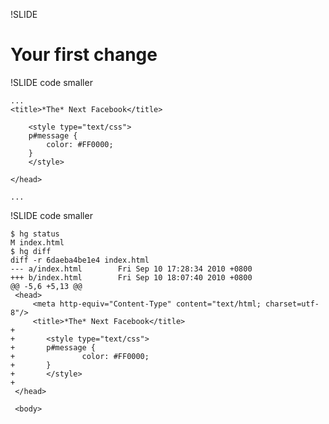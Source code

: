 !SLIDE

# Your first change

!SLIDE code smaller

	...
  	<title>*The* Next Facebook</title>

		<style type="text/css">
		p#message {
			color: #FF0000;
		}
		</style>

	</head>

	...

!SLIDE code smaller

	$ hg status
	M index.html
	$ hg diff
	diff -r 6daeba4be1e4 index.html
	--- a/index.html        Fri Sep 10 17:28:34 2010 +0800
	+++ b/index.html        Fri Sep 10 18:07:40 2010 +0800
	@@ -5,6 +5,13 @@
	 <head>
		 <meta http-equiv="Content-Type" content="text/html; charset=utf-8"/>
		 <title>*The* Next Facebook</title>
	+
	+       <style type="text/css">
	+       p#message {
	+               color: #FF0000;
	+       }
	+       </style>
	+
	 </head>

	 <body>
